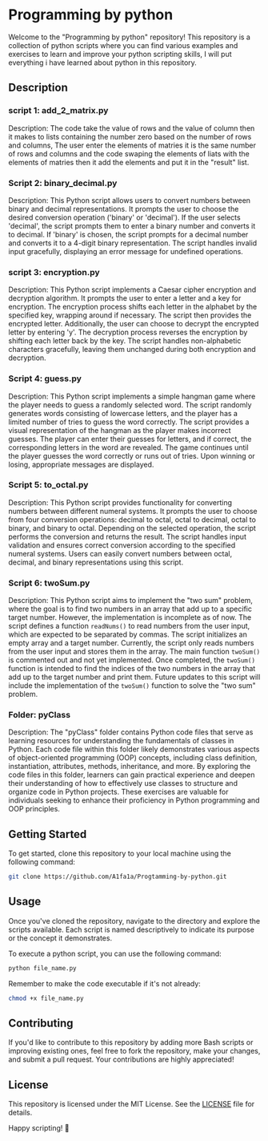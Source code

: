 # Programming by python
Welcome to the "Programming by python" repository! This repository is a collection of python scripts where you can find various examples and exercises to learn and improve your python scripting skills, I will put everything i have learned about python in this repository.
## Description
### script 1: add_2_matrix.py
Description: The code take the value of rows and the value of column then it makes to lists containing the number zero based on the number of rows and columns, The user enter the elements of matries it is the same number of rows and columns and the code swaping the elements of liats with the elements of matries then it add the elements and put it in the "result" list.
### Script 2: binary_decimal.py
Description: This Python script allows users to convert numbers between binary and decimal representations. It prompts the user to choose the desired conversion operation ('binary' or 'decimal'). If the user selects 'decimal', the script prompts them to enter a binary number and converts it to decimal. If 'binary' is chosen, the script prompts for a decimal number and converts it to a 4-digit binary representation. The script handles invalid input gracefully, displaying an error message for undefined operations.
### script 3: encryption.py
Description: This Python script implements a Caesar cipher encryption and decryption algorithm. It prompts the user to enter a letter and a key for encryption. The encryption process shifts each letter in the alphabet by the specified key, wrapping around if necessary. The script then provides the encrypted letter. Additionally, the user can choose to decrypt the encrypted letter by entering 'y'. The decryption process reverses the encryption by shifting each letter back by the key. The script handles non-alphabetic characters gracefully, leaving them unchanged during both encryption and decryption.
### Script 4: guess.py
Description: This Python script implements a simple hangman game where the player needs to guess a randomly selected word. The script randomly generates words consisting of lowercase letters, and the player has a limited number of tries to guess the word correctly. The script provides a visual representation of the hangman as the player makes incorrect guesses. The player can enter their guesses for letters, and if correct, the corresponding letters in the word are revealed. The game continues until the player guesses the word correctly or runs out of tries. Upon winning or losing, appropriate messages are displayed.
### Script 5: to_octal.py
Description: This Python script provides functionality for converting numbers between different numeral systems. It prompts the user to choose from four conversion operations: decimal to octal, octal to decimal, octal to binary, and binary to octal. Depending on the selected operation, the script performs the conversion and returns the result. The script handles input validation and ensures correct conversion according to the specified numeral systems. Users can easily convert numbers between octal, decimal, and binary representations using this script.
### Script 6: twoSum.py
Description: This Python script aims to implement the "two sum" problem, where the goal is to find two numbers in an array that add up to a specific target number. However, the implementation is incomplete as of now. The script defines a function `readNums()` to read numbers from the user input, which are expected to be separated by commas. The script initializes an empty array and a target number. Currently, the script only reads numbers from the user input and stores them in the array. The main function `twoSum()` is commented out and not yet implemented. Once completed, the `twoSum()` function is intended to find the indices of the two numbers in the array that add up to the target number and print them. Future updates to this script will include the implementation of the `twoSum()` function to solve the "two sum" problem.
### Folder: pyClass
Description: The "pyClass" folder contains Python code files that serve as learning resources for understanding the fundamentals of classes in Python. Each code file within this folder likely demonstrates various aspects of object-oriented programming (OOP) concepts, including class definition, instantiation, attributes, methods, inheritance, and more. By exploring the code files in this folder, learners can gain practical experience and deepen their understanding of how to effectively use classes to structure and organize code in Python projects. These exercises are valuable for individuals seeking to enhance their proficiency in Python programming and OOP principles.
## Getting Started
To get started, clone this repository to your local machine using the following command:
```bash
git clone https://github.com/A1fa1a/Progtamming-by-python.git
```
## Usage
Once you've cloned the repository, navigate to the directory and explore the scripts available. Each script is named descriptively to indicate its purpose or the concept it demonstrates.

To execute a python script, you can use the following command:
```bash
python file_name.py
```
Remember to make the code executable if it's not already:
```bash
chmod +x file_name.py
```
## Contributing
If you'd like to contribute to this repository by adding more Bash scripts or improving existing ones, feel free to fork the repository, make your changes, and submit a pull request. Your contributions are highly appreciated!
## License
This repository is licensed under the MIT License. See the [LICENSE](/LICENSE) file for details.

Happy scripting! 🚀
